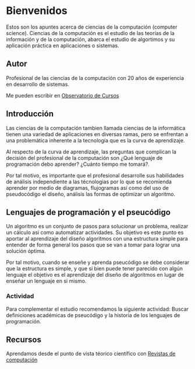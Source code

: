 # Bienvenidos

Estos son los apuntes acerca de ciencias de la computación (computer science). Ciencias de la computación es el estudio de las teorías de la información y de la computación, abarca el estudio de algortimos y su aplicación práctica en aplicaciones o sistemas.

## Autor

Profesional de las ciencias de la computación con 20 años de experiencia en desarrollo de sistemas.

Me pueden escribir en [Observatorio de Cursos](https://www.facebook.com/ObservatorioEducacionVirtual)

## Introducción

Las ciencias de la computación tambien llamada ciencias de la informática tienen una variedad de aplicaciones en diversas ramas, pero se enfrentan a una problemática inherente a la tecnología que es la curva de aprendizaje.

Al respecto de la curva de aprendizaje, las preguntas que complican la decisión del profesional de la computación son ¿Qué lenguaje de programación debo aprender? ¿Cuánto tiempo me tomará?.

Por tal motivo, es importante que el profesional desarrolle sus habilidades de análisis independiente a las técnologias por lo que se recomienda aprender por medio de diagramas, flujogramas así como del uso de pseudocódigo el diseño, análisis las formas de optimizar un algoritmo.

## Lenguajes de programación y el pseucódigo

Un algoritmo es un conjunto de pasos para solucionar un problema, realizar un cálculo asi como automatizar actividades. Su objetivo es este punto es aportar al aprendizaje del diseño algoritmos con una estructura simple para entender de forma general los pasos que se van a tomar para lograr una solución óptima.

Por tal motivo, cuando se enseñe y aprenda pseucódigo se debe considerar que la estructura es simple, y que si bien puede tener parecido con algún lenguaje el objetivo es el aprendizaje del diseño de algoritmos en lugar de enseñar un lenguaje en si mismo.



### Actividad

Para complementar el estudio recomendamos la siguiente actividad: Buscar definiciones académicas de pseucódigo y la historia de los lenguajes de programación.

## Recursos

Aprendamos desde el punto de vista téorico científico con 
[Revistas de computación](https://www.redalyc.org/area.oa?id=33&tipo=coleccion)
